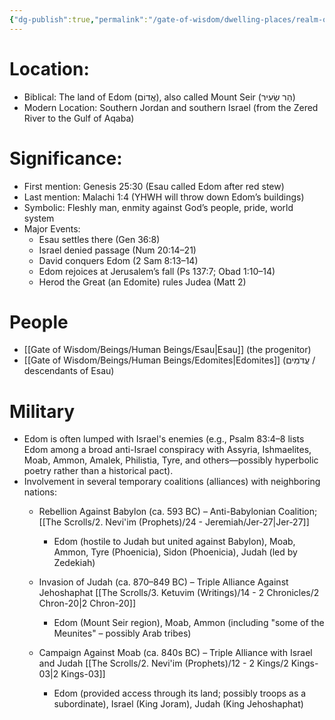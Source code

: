 ```yaml
---
{"dg-publish":true,"permalink":"/gate-of-wisdom/dwelling-places/realm-of-humans/edom/","tags":["GateWisdom","E","RealmofHumans"]}
---
```


# Location: 
- Biblical: The land of Edom (אֱדוֹם), also called Mount Seir (הַר שֵׂעִיר)
- Modern Location: Southern Jordan and southern Israel (from the Zered River to the Gulf of Aqaba)

# Significance:
- First mention: Genesis 25:30 (Esau called Edom after red stew)
- Last mention: Malachi 1:4 (YHWH will throw down Edom’s buildings)
- Symbolic: Fleshly man, enmity against God’s people, pride, world system
- Major Events:
    - Esau settles there (Gen 36:8)
    - Israel denied passage (Num 20:14–21)
    - David conquers Edom (2 Sam 8:13–14)
    - Edom rejoices at Jerusalem’s fall (Ps 137:7; Obad 1:10–14)
    - Herod the Great (an Edomite) rules Judea (Matt 2)

# People
- [[Gate of Wisdom/Beings/Human Beings/Esau\|Esau]] (the progenitor)
- [[Gate of Wisdom/Beings/Human Beings/Edomites\|Edomites]] (עֲדֹמִים / descendants of Esau) 

# Military
- Edom is often lumped with Israel's enemies (e.g., Psalm 83:4–8 lists Edom among a broad anti-Israel conspiracy with Assyria, Ishmaelites, Moab, Ammon, Amalek, Philistia, Tyre, and others—possibly hyperbolic poetry rather than a historical pact).
- Involvement in several temporary coalitions (alliances) with neighboring nations:
	- Rebellion Against Babylon (ca. 593 BC) – Anti-Babylonian Coalition; [[The Scrolls/2. Nevi'im (Prophets)/24 - Jeremiah/Jer-27\|Jer-27]]
		- Edom (hostile to Judah but united against Babylon), Moab, Ammon, Tyre (Phoenicia), Sidon (Phoenicia), Judah (led by Zedekiah)

	- Invasion of Judah (ca. 870–849 BC) – Triple Alliance Against Jehoshaphat [[The Scrolls/3. Ketuvim (Writings)/14 - 2 Chronicles/2 Chron-20\|2 Chron-20]]
		- Edom (Mount Seir region), Moab, Ammon (including "some of the Meunites" – possibly Arab tribes)
	- Campaign Against Moab (ca. 840s BC) – Triple Alliance with Israel and Judah [[The Scrolls/2. Nevi'im (Prophets)/12 - 2 Kings/2 Kings-03\|2 Kings-03]]
		- Edom (provided access through its land; possibly troops as a subordinate), Israel (King Joram), Judah (King Jehoshaphat)












